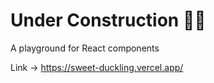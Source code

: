 # Under Construction 👷‍♀️

A playground for React components

Link -> https://sweet-duckling.vercel.app/
